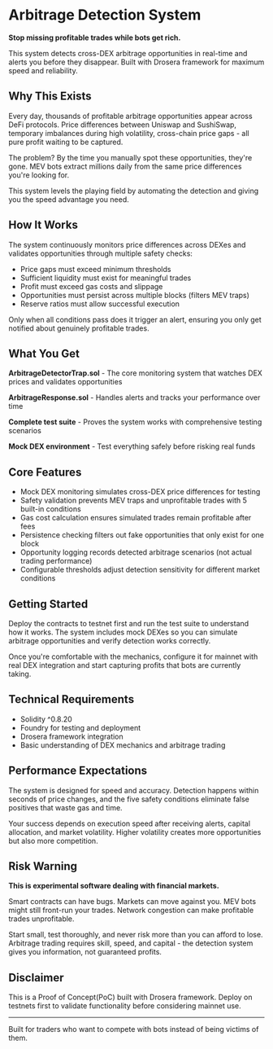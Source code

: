 # Arbitrage Detection System

**Stop missing profitable trades while bots get rich.**

This system detects cross-DEX arbitrage opportunities in real-time and alerts you before they disappear. Built with Drosera framework for maximum speed and reliability.

## Why This Exists

Every day, thousands of profitable arbitrage opportunities appear across DeFi protocols. Price differences between Uniswap and SushiSwap, temporary imbalances during high volatility, cross-chain price gaps - all pure profit waiting to be captured.

The problem? By the time you manually spot these opportunities, they're gone. MEV bots extract millions daily from the same price differences you're looking for.

This system levels the playing field by automating the detection and giving you the speed advantage you need.

## How It Works

The system continuously monitors price differences across DEXes and validates opportunities through multiple safety checks:

- Price gaps must exceed minimum thresholds
- Sufficient liquidity must exist for meaningful trades  
- Profit must exceed gas costs and slippage
- Opportunities must persist across multiple blocks (filters MEV traps)
- Reserve ratios must allow successful execution

Only when all conditions pass does it trigger an alert, ensuring you only get notified about genuinely profitable trades.

## What You Get

**ArbitrageDetectorTrap.sol** - The core monitoring system that watches DEX prices and validates opportunities

**ArbitrageResponse.sol** - Handles alerts and tracks your performance over time

**Complete test suite** - Proves the system works with comprehensive testing scenarios

**Mock DEX environment** - Test everything safely before risking real funds

## Core Features

- Mock DEX monitoring simulates cross-DEX price differences for testing
- Safety validation prevents MEV traps and unprofitable trades with 5 built-in conditions
- Gas cost calculation ensures simulated trades remain profitable after fees
- Persistence checking filters out fake opportunities that only exist for one block
- Opportunity logging records detected arbitrage scenarios (not actual trading performance)
- Configurable thresholds adjust detection sensitivity for different market conditions

## Getting Started

Deploy the contracts to testnet first and run the test suite to understand how it works. The system includes mock DEXes so you can simulate arbitrage opportunities and verify detection works correctly.

Once you're comfortable with the mechanics, configure it for mainnet with real DEX integration and start capturing profits that bots are currently taking.

## Technical Requirements

- Solidity ^0.8.20
- Foundry for testing and deployment
- Drosera framework integration
- Basic understanding of DEX mechanics and arbitrage trading

## Performance Expectations

The system is designed for speed and accuracy. Detection happens within seconds of price changes, and the five safety conditions eliminate false positives that waste gas and time.

Your success depends on execution speed after receiving alerts, capital allocation, and market volatility. Higher volatility creates more opportunities but also more competition.

## Risk Warning

**This is experimental software dealing with financial markets.**

Smart contracts can have bugs. Markets can move against you. MEV bots might still front-run your trades. Network congestion can make profitable trades unprofitable.

Start small, test thoroughly, and never risk more than you can afford to lose. Arbitrage trading requires skill, speed, and capital - the detection system gives you information, not guaranteed profits.

## Disclaimer

This is a Proof of Concept(PoC) built with Drosera framework. Deploy on testnets first to validate functionality before considering mainnet use.

---

Built for traders who want to compete with bots instead of being victims of them.
